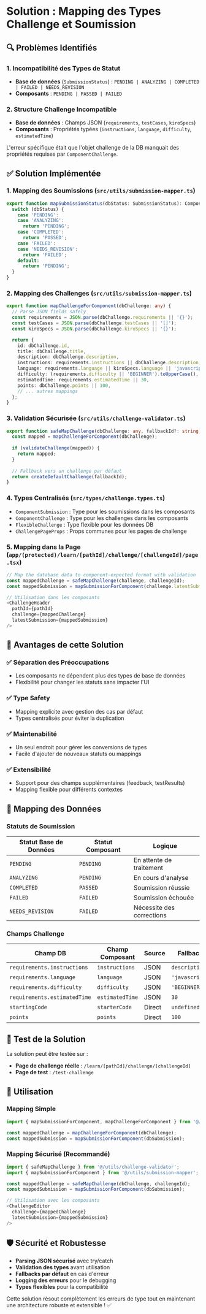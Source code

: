 # Solution : Mapping des Types Challenge et Soumission

## 🔍 Problèmes Identifiés

### 1. **Incompatibilité des Types de Statut**
- **Base de données** (`SubmissionStatus`) : `PENDING | ANALYZING | COMPLETED | FAILED | NEEDS_REVISION`
- **Composants** : `PENDING | PASSED | FAILED`

### 2. **Structure Challenge Incompatible**
- **Base de données** : Champs JSON (`requirements`, `testCases`, `kiroSpecs`)
- **Composants** : Propriétés typées (`instructions`, `language`, `difficulty`, `estimatedTime`)

L'erreur spécifique était que l'objet challenge de la DB manquait des propriétés requises par `ComponentChallenge`.

## ✅ Solution Implémentée

### 1. **Mapping des Soumissions** (`src/utils/submission-mapper.ts`)

```typescript
export function mapSubmissionStatus(dbStatus: SubmissionStatus): ComponentSubmissionStatus {
  switch (dbStatus) {
    case 'PENDING':
    case 'ANALYZING':
      return 'PENDING';
    case 'COMPLETED':
      return 'PASSED';
    case 'FAILED':
    case 'NEEDS_REVISION':
      return 'FAILED';
    default:
      return 'PENDING';
  }
}
```

### 2. **Mapping des Challenges** (`src/utils/submission-mapper.ts`)

```typescript
export function mapChallengeForComponent(dbChallenge: any) {
  // Parse JSON fields safely
  const requirements = JSON.parse(dbChallenge.requirements || '{}');
  const testCases = JSON.parse(dbChallenge.testCases || '[]');
  const kiroSpecs = JSON.parse(dbChallenge.kiroSpecs || '{}');

  return {
    id: dbChallenge.id,
    title: dbChallenge.title,
    description: dbChallenge.description,
    instructions: requirements.instructions || dbChallenge.description,
    language: requirements.language || kiroSpecs.language || 'javascript',
    difficulty: (requirements.difficulty || 'BEGINNER').toUpperCase(),
    estimatedTime: requirements.estimatedTime || 30,
    points: dbChallenge.points || 100,
    // ... autres mappings
  };
}
```

### 3. **Validation Sécurisée** (`src/utils/challenge-validator.ts`)

```typescript
export function safeMapChallenge(dbChallenge: any, fallbackId?: string): ComponentChallenge {
  const mapped = mapChallengeForComponent(dbChallenge);
  
  if (validateChallenge(mapped)) {
    return mapped;
  }
  
  // Fallback vers un challenge par défaut
  return createDefaultChallenge(fallbackId);
}
```

### 4. **Types Centralisés** (`src/types/challenge.types.ts`)

- `ComponentSubmission` : Type pour les soumissions dans les composants
- `ComponentChallenge` : Type pour les challenges dans les composants
- `FlexibleChallenge` : Type flexible pour les données DB
- `ChallengePageProps` : Props communes pour les pages de challenge

### 5. **Mapping dans la Page** (`app/(protected)/learn/[pathId]/challenge/[challengeId]/page.tsx`)

```typescript
// Map the database data to component-expected format with validation
const mappedChallenge = safeMapChallenge(challenge, challengeId);
const mappedSubmission = mapSubmissionForComponent(challenge.latestSubmission);

// Utilisation dans les composants
<ChallengeHeader 
  pathId={pathId}
  challenge={mappedChallenge}
  latestSubmission={mappedSubmission}
/>
```

## 🎯 Avantages de cette Solution

### ✅ **Séparation des Préoccupations**
- Les composants ne dépendent plus des types de base de données
- Flexibilité pour changer les statuts sans impacter l'UI

### ✅ **Type Safety**
- Mapping explicite avec gestion des cas par défaut
- Types centralisés pour éviter la duplication

### ✅ **Maintenabilité**
- Un seul endroit pour gérer les conversions de types
- Facile d'ajouter de nouveaux statuts ou mappings

### ✅ **Extensibilité**
- Support pour des champs supplémentaires (feedback, testResults)
- Mapping flexible pour différents contextes

## 🔄 Mapping des Données

### Statuts de Soumission

| Statut Base de Données | Statut Composant | Logique |
|------------------------|------------------|---------|
| `PENDING` | `PENDING` | En attente de traitement |
| `ANALYZING` | `PENDING` | En cours d'analyse |
| `COMPLETED` | `PASSED` | Soumission réussie |
| `FAILED` | `FAILED` | Soumission échouée |
| `NEEDS_REVISION` | `FAILED` | Nécessite des corrections |

### Champs Challenge

| Champ DB | Champ Composant | Source | Fallback |
|----------|-----------------|--------|----------|
| `requirements.instructions` | `instructions` | JSON | `description` |
| `requirements.language` | `language` | JSON | `'javascript'` |
| `requirements.difficulty` | `difficulty` | JSON | `'BEGINNER'` |
| `requirements.estimatedTime` | `estimatedTime` | JSON | `30` |
| `startingCode` | `starterCode` | Direct | `undefined` |
| `points` | `points` | Direct | `100` |

## 🧪 Test de la Solution

La solution peut être testée sur :
- **Page de challenge réelle** : `/learn/[pathId]/challenge/[challengeId]`
- **Page de test** : `/test-challenge`

## 📝 Utilisation

### Mapping Simple
```typescript
import { mapSubmissionForComponent, mapChallengeForComponent } from '@/utils/submission-mapper';

const mappedChallenge = mapChallengeForComponent(dbChallenge);
const mappedSubmission = mapSubmissionForComponent(dbSubmission);
```

### Mapping Sécurisé (Recommandé)
```typescript
import { safeMapChallenge } from '@/utils/challenge-validator';
import { mapSubmissionForComponent } from '@/utils/submission-mapper';

const mappedChallenge = safeMapChallenge(dbChallenge, challengeId);
const mappedSubmission = mapSubmissionForComponent(dbSubmission);

// Utilisation avec les composants
<ChallengeEditor 
  challenge={mappedChallenge}
  latestSubmission={mappedSubmission}
/>
```

## 🛡️ Sécurité et Robustesse

- **Parsing JSON sécurisé** avec try/catch
- **Validation des types** avant utilisation
- **Fallbacks par défaut** en cas d'erreur
- **Logging des erreurs** pour le debugging
- **Types flexibles** pour la compatibilité

Cette solution résout complètement les erreurs de type tout en maintenant une architecture robuste et extensible ! ✅